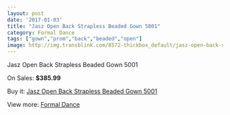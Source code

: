 ```yaml
---
layout: post
date: '2017-01-03'
title: "Jasz Open Back Strapless Beaded Gown 5001"
category: Formal Dance
tags: ["gown","prom","back","beaded","open"]
image: http://img.transblink.com/8572-thickbox_default/jasz-open-back-strapless-beaded-gown-5001.jpg
---
```

Jasz Open Back Strapless Beaded Gown 5001

On Sales: **$385.99**
<a href="https://www.transblink.com/en/formal-dance/2822-jasz-open-back-strapless-beaded-gown-5001.html"><amp-img layout="responsive" width="600" height="600" src="//img.transblink.com/8572-thickbox_default/jasz-open-back-strapless-beaded-gown-5001.jpg" alt="Jasz Open Back Strapless Beaded Gown 5001 0" /></a>
<a href="https://www.transblink.com/en/formal-dance/2822-jasz-open-back-strapless-beaded-gown-5001.html"><amp-img layout="responsive" width="600" height="600" src="//img.transblink.com/8573-thickbox_default/jasz-open-back-strapless-beaded-gown-5001.jpg" alt="Jasz Open Back Strapless Beaded Gown 5001 1" /></a>

Buy it: [Jasz Open Back Strapless Beaded Gown 5001](https://www.transblink.com/en/formal-dance/2822-jasz-open-back-strapless-beaded-gown-5001.html "Jasz Open Back Strapless Beaded Gown 5001")

View more: [Formal Dance](https://www.transblink.com/en/6-formal-dance "Formal Dance")